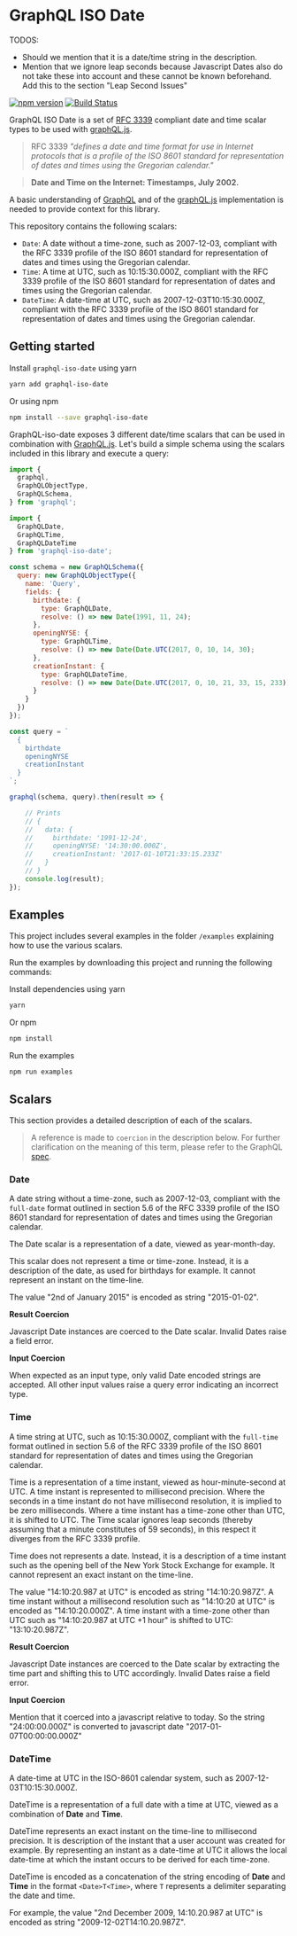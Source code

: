 # GraphQL ISO Date

TODOS:

- Should we mention that it is a date/time string in the description.
- Mention that we ignore leap seconds because Javascript Dates also do not take these into account and these cannot be known beforehand. Add this to the section "Leap Second Issues"

[![npm version](https://badge.fury.io/js/graphql-iso-date.svg)](http://badge.fury.io/js/graphql-iso-date)
[![Build Status](https://travis-ci.org/excitement-engineer/graphql-iso-date.svg?branch=master)](https://travis-ci.org/excitement-engineer/graphql-iso-date)

GraphQL ISO Date is a set of [RFC 3339](./rfc3339.txt) compliant date and time scalar types to be used with [graphQL.js](https://github.com/graphql/graphql-js).

> RFC 3339 *"defines a date and time format for use in Internet
protocols that is a profile of the ISO 8601 standard for
representation of dates and times using the Gregorian calendar."*

> **Date and Time on the Internet: Timestamps, July 2002.**

A basic understanding of [GraphQL](http://facebook.github.io/graphql/) and of the [graphQL.js](https://github.com/graphql/graphql-js) implementation is needed to provide context for this library.

This repository contains the following scalars:

- `Date`: A date without a time-zone, such as 2007-12-03, compliant with the RFC 3339 profile of the ISO 8601 standard for representation of dates and times using the Gregorian calendar.
- `Time`: A time at UTC, such as 10:15:30.000Z, compliant with the RFC 3339 profile of the ISO 8601 standard for representation of dates and times using the Gregorian calendar.
- `DateTime`: A date-time at UTC, such as 2007-12-03T10:15:30.000Z, compliant with the RFC 3339 profile of the ISO 8601 standard for representation of dates and times using the Gregorian calendar.

## Getting started

Install `graphql-iso-date` using yarn

```sh
yarn add graphql-iso-date
```

Or using npm

```sh
npm install --save graphql-iso-date
```

GraphQL-iso-date exposes 3 different date/time scalars that can be used in combination with [GraphQL.js](https://github.com/graphql/graphql-js). Let's build a simple schema using the scalars included in this library and execute a query:

```js
import {
  graphql,
  GraphQLObjectType,
  GraphQLSchema,
} from 'graphql';

import {
  GraphQLDate,
  GraphQLTime,
  GraphQLDateTime
} from 'graphql-iso-date';

const schema = new GraphQLSchema({
  query: new GraphQLObjectType({
    name: 'Query',
    fields: {
      birthdate: {
        type: GraphQLDate,
        resolve: () => new Date(1991, 11, 24);
      },
      openingNYSE: {
        type: GraphQLTime,
        resolve: () => new Date(Date.UTC(2017, 0, 10, 14, 30);
      },
      creationInstant: {
        type: GraphQLDateTime,
        resolve: () => new Date(Date.UTC(2017, 0, 10, 21, 33, 15, 233));
      }
    }
  })
});

const query = `
  {
    birthdate
    openingNYSE
    creationInstant
  }
`;

graphql(schema, query).then(result => {

    // Prints
    // {
    //   data: {
    //     birthdate: '1991-12-24',
    //     openingNYSE: '14:30:00.000Z',
    //     creationInstant: '2017-01-10T21:33:15.233Z'
    //   }
    // }
    console.log(result);
});
```

## Examples

This project includes several examples in the folder `/examples` explaining how to use the various scalars.

Run the examples by downloading this project and running the following commands:

Install dependencies using yarn

```sh
yarn
```

Or npm

```sh
npm install
```

Run the examples

```
npm run examples
```

## Scalars

This section provides a detailed description of each of the scalars.

 > A reference is made to `coercion` in the description below. For further clarification on the meaning of this term, please refer to the GraphQL [spec](http://facebook.github.io/graphql/#sec-Scalars).

### Date

A date string without a time-zone, such as 2007-12-03, compliant with the `full-date` format outlined in section 5.6 of the RFC 3339 profile of the ISO 8601 standard for representation of dates and times using the Gregorian calendar.

The Date scalar is a representation of a date, viewed as year-month-day.

This scalar does not represent a time or time-zone. Instead, it is a description of the date, as used for birthdays for example. It cannot represent an instant on the time-line.

The value "2nd of January 2015" is encoded as string "2015-01-02".

**Result Coercion**

Javascript Date instances are coerced to the Date scalar. Invalid Dates raise a field error.

**Input Coercion**

When expected as an input type, only valid Date encoded strings are accepted. All other input values raise a query error indicating an incorrect type.

### Time

A time string at UTC, such as 10:15:30.000Z, compliant with the `full-time` format outlined in section 5.6 of the RFC 3339 profile of the ISO 8601 standard for representation of dates and times using the Gregorian calendar.

Time is a representation of a time instant, viewed as hour-minute-second at UTC. A time instant is represented to millisecond precision. Where the seconds in a time instant do not have millisecond resolution, it is implied to be zero milliseconds. Where a time instant has a time-zone other than UTC, it is shifted to UTC. The Time scalar ignores leap seconds (thereby assuming that a minute constitutes of 59 seconds), in this respect it diverges from the RFC 3339 profile.

Time does not represents a date. Instead, it is a description of a time instant such as the opening bell of the New York Stock Exchange for example. It cannot represent an exact instant on the time-line.

The value "14:10:20.987 at UTC" is encoded as string "14:10:20.987Z". A time instant without a millisecond resolution such as "14:10:20 at UTC" is encoded as "14:10:20.000Z". A time instant with a time-zone other than UTC such as "14:10:20.987 at UTC +1 hour" is shifted to UTC: "13:10:20.987Z".

**Result Coercion**

Javascript Date instances are coerced to the Date scalar by extracting the time part and shifting this to UTC accordingly. Invalid Dates raise a field error.

**Input Coercion**

Mention that it coerced into a javascript relative to today. So the string "24:00:00.000Z" is converted to javascript date "2017-01-07T00:00:00.000Z"

### DateTime

A date-time at UTC in the ISO-8601 calendar system, such as 2007-12-03T10:15:30.000Z.

DateTime is a representation of a full date with a time at UTC, viewed as a combination of **Date** and **Time**.

DateTime represents an exact instant on the time-line to millisecond precision. It is description of the instant that a user account was created for example. By representing an instant as a date-time at UTC it allows the local date-time at which the instant occurs to be derived for each time-zone.

DateTime is encoded as a concatenation of the string encoding of **Date** and **Time** in the format `<Date>T<Time>`, where `T` represents a delimiter separating the date and time.

For example, the value "2nd December 2009, 14:10.20.987 at UTC" is encoded as string "2009-12-02T14:10.20.987Z".
